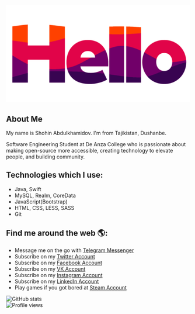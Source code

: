 <img src="https://github.com/abdhub/about/blob/master/hello.gif" alt="Welcome to Shohin Abdulkhamidov's GitHub page.">

## About Me 
My name is Shohin Abdulkhamidov. I'm from Tajikistan, Dushanbe.

Software Engineering Student at De Anza College who is passionate about making open-source more accessible, creating technology to elevate people, and building community. 

## Technologies which I use:

- Java,  Swift
- MySQL, Realm, CoreData
- JavaScript(Bootstrap)
- HTML, CSS, LESS, SASS
- Git

## Find me around the web 🌎: 
- Message me on the go with <a href="https://t.me/sh_eagle">Telegram Messenger</a>
- Subscribe on my <a href="https://twitter.com/ShohinAbd">Twitter Account</a>
- Subscribe on my <a href="https://www.facebook.com/s.abdulkhamidov/">Facebook Account</a>
- Subscribe on my <a href="https://vk.com/shohinus">VK Account</a>
- Subscribe on my <a href="https://www.instagram.com/shohin.abd/">Instagram Account</a>
- Subscribe on my <a href="https://www.linkedin.com/in/shohin-abd/">LinkedIn Account</a>
- Play games if you got bored at <a href="https://steamcommunity.com/profiles/76561198390631558//">Steam Account</a>

![GitHub stats](https://github-readme-stats.vercel.app/api?username=abdhub&show_icons=true)
<br>
![Profile views](https://gpvc.arturio.dev/abdhub)  
